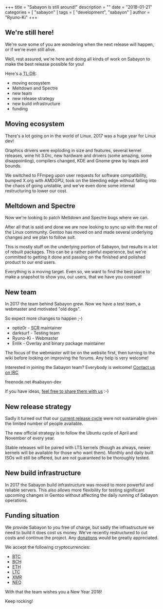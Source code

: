 +++
title = "Sabayon is still around!"
description = ""
date = "2018-01-21"
categories = [ "sabayon" ]
tags = [
"development",
"sabayon"
]
author = "Ryuno-Ki"
+++

## We're still here!

We're sure some of you are wondering when the next release will happen,
or if we're even still alive.

Well, rest assured, we're here and doing all kinds of work on Sabayon to make
the best release possible for you!

Here's a <abbr title="Too long; didn't read">TL;DR</abbr>:

* moving ecosystem
* Meltdown and Spectre
* new team
* new release strategy
* new build infrastructure
* funding

## Moving ecosystem

There's a lot going on in the world of Linux.
2017 was a huge year for Linux dev!

Graphics drivers were exploding in size and features, several kernel releases,
wine hit 3.0rc, new hardware and drivers (some amazing, some disappointing),
compilers changed, KDE and Gnome grew by leaps and bounds.

We switched to FFmpeg upon user requests for software compatibility,
bumped X.org with AMDGPU, took on the bleeding edge
without falling into the chaos of going unstable,
and we've even done some internal restructuring to lower our cost.

## Meltdown and Spectre

Now we're looking to patch Meltdown and Spectre bugs where we can.

After all that is said and done we are now looking to sync up
with the rest of the Linux community.
Gentoo has moved on and made several underlying changes
and we plan to follow suit.

This is mostly stuff on the underlying portion of Sabayon,
but results in a lot of rebuilt packages.
This can be a rather painful experience,
but we're committed to getting it done and passing on the finished
and polished product to our end users.

Everything is a moving target.
Even so, we want to find the best place to make a snapshot to show you,
our users, that we have you covered!

## New team

In 2017 the team behind Sabayon grew.
Now we have a test team, a webmaster and motivated "old dogs".

So expect more changes to happen ;-)

* optiz0r - <abbr title="Sabayon Community Repositories">SCR</abbr> maintainer
* darksurf - Testing team
* Ryuno-Ki - Webmaster
* Enlik - Overlay and binary package maintainer

The focus of the webmaster will be on the website first, then turning to the
wiki before looking on improving the forums. Any help is very welcome!

Interested in joining the Sabayon team? Everybody is welcome!
[Contact us on IRC](https://www.sabayon.org/chat/)

freenode.net #sabayon-dev

If you have ideas,
[feel free to share them with us](https://bugs.sabayon.org/enter_bug.cgi?product=Hosted%20Services) :-)

## New release strategy

Sadly it turned out that our
[current release cycle](https://www.sabayon.org/release/latest-monthly-release-sabayon-1611/#changes)
were not sustainable given the limited number of people available.

The new official strategy is to follow
the Ubuntu cycle of April and November of every year.

Stable releases will be paired with LTS kernels (though as always,
newer kernels will be available for those who want them).
Monthly and daily built ISOs will still be offered, but are not guaranteed to
be thoroughly tested.

## New build infrastructure

In 2017 the Sabayon build infrastructure was moved
to more powerful and reliable servers.
This also allows more flexibility for testing significant upcoming changes
in Gentoo without affecting the daily running of Sabayon operations.

## Funding situation

We provide Sabayon to you free of charge,
but sadly the infrastructure we need to build it does cost us money.
We've recently restructured to cut costs and continue the project.
Any [donations](https://www.sabayon.org/donate/) would be greatly appreciated.

We accept the following cryptocurrencies:

* <abbr title="Bitcoin">BTC</abbr>
* <abbr title="Bitcoin Cash">BCH</abbr>
* <abbr title="Ethereum">ETH</abbr>
* <abbr title="LiteCoin">LTC</abbr>
* <abbr title="Monero">XMR</abbr>
* <abbr title="Neo">NEO</abbr>

With that the team wishes you a New Year 2018!

Keep rocking!
